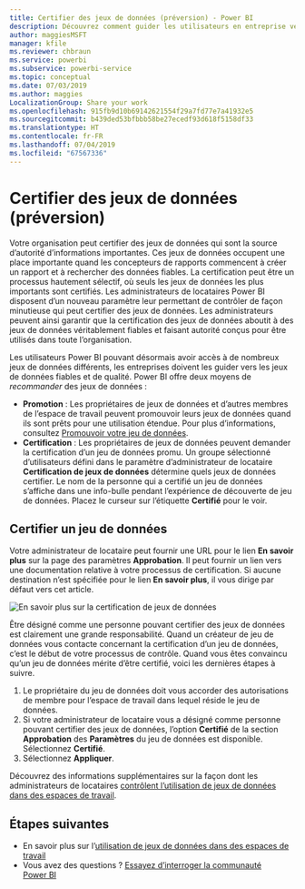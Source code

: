 ```yaml
---
title: Certifier des jeux de données (préversion) - Power BI
description: Découvrez comment guider les utilisateurs en entreprise vers des jeux de données fiables et de qualité.
author: maggiesMSFT
manager: kfile
ms.reviewer: chbraun
ms.service: powerbi
ms.subservice: powerbi-service
ms.topic: conceptual
ms.date: 07/03/2019
ms.author: maggies
LocalizationGroup: Share your work
ms.openlocfilehash: 915fb9d10b69142621554f29a7fd77e7a41932e5
ms.sourcegitcommit: b439ded53bfbbb58be27ecedf93d618f5158df33
ms.translationtype: HT
ms.contentlocale: fr-FR
ms.lasthandoff: 07/04/2019
ms.locfileid: "67567336"
---
```

# <a name="certify-datasets-preview"></a>Certifier des jeux de données (préversion)

Votre organisation peut certifier des jeux de données qui sont la source d’autorité d’informations importantes. Ces jeux de données occupent une place importante quand les concepteurs de rapports commencent à créer un rapport et à rechercher des données fiables. La certification peut être un processus hautement sélectif, où seuls les jeux de données les plus importants sont certifiés. Les administrateurs de locataires Power BI disposent d’un nouveau paramètre leur permettant de contrôler de façon minutieuse qui peut certifier des jeux de données. Les administrateurs peuvent ainsi garantir que la certification des jeux de données aboutit à des jeux de données véritablement fiables et faisant autorité conçus pour être utilisés dans toute l’organisation.

Les utilisateurs Power BI pouvant désormais avoir accès à de nombreux jeux de données différents, les entreprises doivent les guider vers les jeux de données fiables et de qualité. Power BI offre deux moyens de *recommander* des jeux de données :

- **Promotion** : Les propriétaires de jeux de données et d’autres membres de l’espace de travail peuvent promouvoir leurs jeux de données quand ils sont prêts pour une utilisation étendue. Pour plus d’informations, consultez [Promouvoir votre jeu de données](service-datasets-promote.md). 
- **Certification** : Les propriétaires de jeux de données peuvent demander la certification d’un jeu de données promu. Un groupe sélectionné d’utilisateurs défini dans le paramètre d’administrateur de locataire **Certification de jeux de données** détermine quels jeux de données certifier. Le nom de la personne qui a certifié un jeu de données s’affiche dans une info-bulle pendant l’expérience de découverte de jeu de données. Placez le curseur sur l’étiquette **Certifié** pour le voir.

## <a name="certify-a-dataset"></a>Certifier un jeu de données

Votre administrateur de locataire peut fournir une URL pour le lien **En savoir plus** sur la page des paramètres **Approbation**.  Il peut fournir un lien vers une documentation relative à votre processus de certification. Si aucune destination n’est spécifiée pour le lien **En savoir plus**, il vous dirige par défaut vers cet article.

![En savoir plus sur la certification de jeux de données](media/service-datasets-certify-promote/power-bi-dataset-learn-more-certification.png)

Être désigné comme une personne pouvant certifier des jeux de données est clairement une grande responsabilité. Quand un créateur de jeu de données vous contacte concernant la certification d’un jeu de données, c’est le début de votre processus de contrôle. Quand vous êtes convaincu qu’un jeu de données mérite d’être certifié, voici les dernières étapes à suivre.

1. Le propriétaire du jeu de données doit vous accorder des autorisations de membre pour l’espace de travail dans lequel réside le jeu de données.
1. Si votre administrateur de locataire vous a désigné comme personne pouvant certifier des jeux de données, l’option **Certifié** de la section **Approbation** des **Paramètres** du jeu de données est disponible. Sélectionnez **Certifié**.
1. Sélectionnez **Appliquer**.

Découvrez des informations supplémentaires sur la façon dont les administrateurs de locataires [contrôlent l’utilisation de jeux de données dans des espaces de travail](service-datasets-admin-across-workspaces.md).

## <a name="next-steps"></a>Étapes suivantes

* En savoir plus sur l’[utilisation de jeux de données dans des espaces de travail](service-datasets-across-workspaces.md)
* Vous avez des questions ? [Essayez d’interroger la communauté Power BI](http://community.powerbi.com/)
